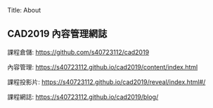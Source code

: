 Title: About

## CAD2019 內容管理網誌

課程倉儲: <a href="https://github.com/s40723112/cad2019">https://github.com/s40723112/cad2019</a>

內容管理: <a href="https://s40723112.github.io/cad2019/content/index.html">https://s40723112.github.io/cad2019/content/index.html</a>

課程投影片: <a href="https://s40723112.github.io/cad2019/reveal/index.html#/">https://s40723112.github.io/cad2019/reveal/index.html#/</a>

課程網誌: <a href="https://s40723112.github.io/cad2019/blog/">https://s40723112.github.io/cad2019/blog/</a>








